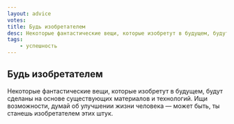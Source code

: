 ```yaml
---
layout: advice
votes:
title: Будь изобретателем
desc: Некоторые фантастические вещи, которые изобретут в будущем, будут сделаны на основе существующих материалов и технологий.
tags:
    - успешность
---
```


## Будь изобретателем

Некоторые фантастические вещи, которые изобретут в будущем, будут сделаны на основе существующих материалов и технологий. Ищи возможности, думай об улучшении жизни человека — может быть, ты станешь изобретателем этих штук.
